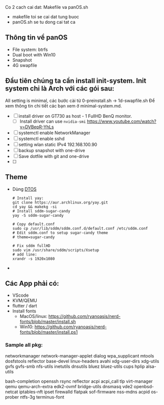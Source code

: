 Co 2 cach cai dat: Makefile va panOS.sh
- makefile toi se cai dat tung buoc
- panOS.sh se tu dong cai tat ca
## Thông tin về panOS
- File system: btrfs 
- Dual boot with Win10
- Snapshot
- 4G swapfile 

## Đầu tiên chúng ta cần install init-system. Init system chỉ là Arch với các gói sau:
All setting is minimal, các bước cài từ 0-preinstall.sh -> 1d-swapfile.sh
Để xem thông tin chi tiết các bạn xem ở minimal-system.md.
- [ ] install driver on GT730 as host - 1 FullHD BenQ monitor.
  - [ ] Install driver can use `nvidia-smi` https://www.youtube.com/watch?v=DVBepR-YhLs
- [ ] systemctl enable NetworkManager
- [ ] systemctl enable sshd
- [ ] setting wlan static IPv4 192.168.100.90
- [ ] backup snapshot with one-drive
- [ ] Save dotfile with git and one-drive
- [ ] 


## Theme 
- Dùng [DTOS](https://gitlab.com/dwt1/dtos) 
  ```
  # Install yay:
  git clone https://aur.archlinux.org/yay.git
  cd yay && makekg -si
  # Install sddm-sugar-candy
  yay -S sddm-sugar-candy

  # Copy default.conf
  sudo cp /usr/lib/sddm/sddm.conf.d/default.conf /etc/sddm.conf
  # Edit sddm.conf to setup sugar-candy theme
  # theme=sugar-candy

  # Fix sddm fullHD
  sudo vim /usr/share/sddm/scripts/Xsetup
  # add line:
  xrandr -s 1920x1080

  ```
- 

## Các App phải có:
- VScode
- KVM/QEMU
- flutter / dart
- Install fonts 
  - MacOS/linux: https://github.com/ryanoasis/nerd-fonts/blob/master/install.sh
  - Win10: https://github.com/ryanoasis/nerd-fonts/blob/master/install.ps1

### Sample all pkg: 
networkmanager network-manager-applet dialog wpa_supplicant mtools dosfstools reflector base-devel linux-headers 
avahi xdg-user-dirs xdg-utils gvfs gvfs-smb nfs-utils inetutils dnsutils 
bluez bluez-utils cups hplip alsa-utils 

bash-completion openssh rsync reflector acpi acpi_call tlp 
virt-manager qemu qemu-arch-extra edk2-ovmf bridge-utils dnsmasq vde2 
openbsd-netcat iptables-nft ipset firewalld flatpak sof-firmware nss-mdns acpid os-prober ntfs-3g terminus-font
